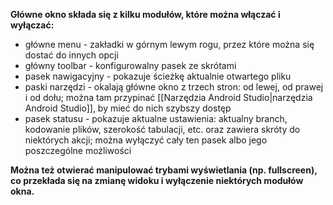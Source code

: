 **Główne okno składa się z kilku modułów, które można włączać i wyłączać:**
- główne menu - zakładki w górnym lewym rogu, przez które można się dostać do innych opcji
- główny toolbar - konfigurowalny pasek ze skrótami 
- pasek nawigacyjny - pokazuje ścieżkę aktualnie otwartego pliku
- paski narzędzi - okalają główne okno z trzech stron: od lewej, od prawej i od dołu; można tam przypinać [[Narzędzia Android Studio|narzędzia Android Studio]], by mieć do nich szybszy dostęp
- pasek statusu - pokazuje aktualne ustawienia: aktualny branch, kodowanie plików, szerokość tabulacji, etc. oraz zawiera skróty do niektórych akcji; można wyłączyć cały ten pasek albo jego poszczególne możliwości


**Można też otwierać manipulować trybami wyświetlania (np. fullscreen), co przekłada się na zmianę widoku i wyłączenie niektórych modułów okna.**
